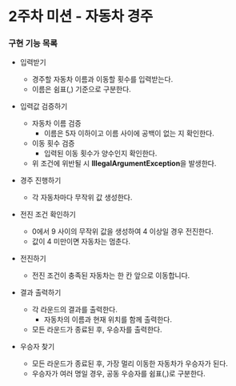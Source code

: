 # 2주차 미션 - 자동차 경주

### 구현 기능 목록

- 입력받기
  - 경주할 자동차 이름과 이동할 횟수를 입력받는다.
  - 이름은 쉼표(,) 기준으로 구분한다.


- 입력값 검증하기
  - 자동차 이름 검증
    - 이름은 5자 이하이고 이름 사이에 공백이 없는 지 확인한다.
  - 이동 횟수 검증
    - 입력된 이동 횟수가 양수인지 확인한다. 
  - 위 조건에 위반될 시 **IllegalArgumentException**을 발생한다.


- 경주 진행하기
  - 각 자동차마다 무작위 값 생성한다.
  
   
- 전진 조건 확인하기 
  - 0에서 9 사이의 무작위 값을 생성하여 4 이상일 경우 전진한다.
  - 값이 4 미만이면 자동차는 멈춘다.


- 전진하기
    - 전진 조건이 충족된 자동차는 한 칸 앞으로 이동합니다.


- 결과 출력하기
  - 각 라운드의 결과를 출력한다.
    - 자동차의 이름과 현재 위치를 함께 출력한다.
  - 모든 라운드가 종료된 후, 우승자를 출력한다.

  
- 우승자 찾기
  - 모든 라운드가 종료된 후, 가장 멀리 이동한 자동차가 우승자가 된다.
  - 우승자가 여러 명일 경우, 공동 우승자를 쉼표(,)로 구분한다.


